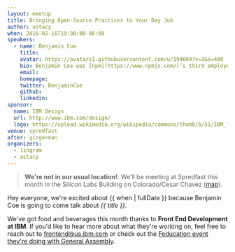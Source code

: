 ```yaml
---
layout: meetup
title: Bringing Open-Source Practices to Your Day Job
author: astacy
when: 2016-02-16T19:30:00-06:00
speakers:
  - name: Benjamin Coe
    title:
    avatar: https://avatars1.githubusercontent.com/u/194609?v=3&s=400
    bio: Benjamin Coe was [npm](https://www.npmjs.com/)’s third employee and currently leads [npm On-Site](https://www.npmjs.com/onsite), npm’s registry product for enterprises. Ben is a core contributor to [yargs](https://www.npmjs.com/package/yargs), [node-redis](https://github.com/NodeRedis/node_redis), and [nyc](https://www.npmjs.com/package/nyc); is passionate about open-source-software; and loves working to bring these best practices to the enterprise.
    email:
    homepage:
    twitter: BenjaminCoe
    github:
    linkedin:
sponsor:
  name: IBM Design
  url: http://www.ibm.com/design/
  logo: https://upload.wikimedia.org/wikipedia/commons/thumb/5/51/IBM_logo.svg/2000px-IBM_logo.svg.png
venue: spredfast
after: gingerman
organizers:
  - lingram
  - astacy
---
```


> **We're not in our usual location!**: We'll be meeting at Spredfast this month in the Silicon Labs Building on Colorado/Cesar Chavez ([map](https://www.google.com/maps/place/200+W+Cesar+Chavez+St,+Austin,+TX+78701/@30.2642656,-97.7470567,18z/data=!3m1!4b1!4m2!3m1!1s0x8644b50602c5b57d:0x4c4d44de892b1d04)).

Hey everyone, we're excited about {{ when | fullDate }} because Benjamin Coe is going to come talk about _{{ title }}_.

We've got food and beverages this month thanks to **Front End Development at IBM**. If you'd like to hear more about what they're working on, feel free to reach out to frontend@us.ibm.com or check out the [Feducation event they're doing with General Assembly](https://generalassemb.ly/education/ga-fedibm-design-present-the-importance-of-a-pattern-library/austin/21730).
